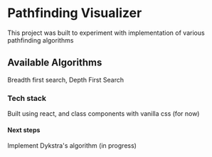 # Pathfinding Visualizer

This project was built to experiment with implementation of various pathfinding algorithms

## Available Algorithms

Breadth first search, Depth First Search

### Tech stack

Built using react, and class components with vanilla css (for now)

#### Next steps

Implement Dykstra's algorithm (in progress)

